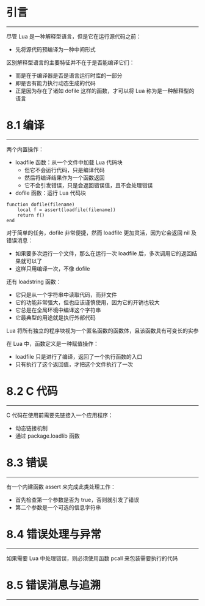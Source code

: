 # 引言
---

尽管 Lua 是一种解释型语言，但是它在运行源代码之前：
- 先将源代码预编译为一种中间形式

区别解释型语言的主要特征并不在于是否能编译它们：
- 而是在于编译器是否是语言运行时库的一部分
- 即是否有能力执行动态生成的代码
- 正是因为存在了诸如 dofile 这样的函数，才可以将 Lua 称为是一种解释型的语言

# 8.1 编译
---

两个内置操作：
- loadfile 函数：从一个文件中加载 Lua 代码块
	- 但它不会运行代码，只是编译代码
	- 然后将编译结果作为一个函数返回
	- 它不会引发错误，只是会返回错误值，且不会处理错误
- dofile 函数：运行 Lua 代码块
```
function dofile(filename)
	local f = assert(loadfile(filename))
	return f()
end
```

对于简单的任务，dofile 非常便捷，然而 loadfile 更加灵活，因为它会返回 nil 及错误消息：
- 如果要多次运行一个文件，那么在运行一次 loadfile 后，多次调用它的返回结果就可以了
- 这样只用编译一次，不像 dofile

还有 loadstring 函数：
- 它只是从一个字符串中读取代码，而非文件
- 它的功能非常强大，但也应该谨慎使用，因为它的开销也较大
- 它总是在全局环境中编译这个字符串
- 它最典型的用途就是执行外部代码

Lua 将所有独立的程序块视为一个匿名函数的函数体，且该函数具有可变长的实参

在 Lua 中，函数定义是一种赋值操作：
- loadfile 只是进行了编译，返回了一个执行函数的入口
- 只有执行了这个返回值，才把这个文件执行了一次

# 8.2 C 代码
---

C 代码在使用前需要先链接入一个应用程序：
- 动态链接机制
- 通过 package.loadlib 函数

# 8.3 错误
---

有一个内建函数 assert 来完成此类处理工作：
- 首先检查第一个参数是否为 true，否则就引发了错误
- 第二个参数是一个可选的信息字符串

# 8.4 错误处理与异常
---

如果需要 Lua 中处理错误，则必须使用函数 pcall 来包装需要执行的代码

# 8.5 错误消息与追溯
---

